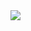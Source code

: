 <img src="https://github.com/musauyumaz/CSharp/blob/main/Gen%C3%A7ay%20Y%C4%B1ld%C4%B1z/A%E2%80%99dan%20Z%E2%80%99ye%20Temel%20C%23%2010%20Programlama%20E%C4%9Fitimi/53)%20Tan%C4%B1mlanm%C4%B1%C5%9F%20De%C4%9Fi%C5%9Fkenin%20De%C4%9Ferini%20Okuma/gorsel1-12-1536x892.jpg" width="auto">
